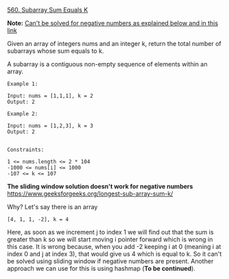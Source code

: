 [560. Subarray Sum Equals K](https://leetcode.com/problems/subarray-sum-equals-k/description/)

**Note:**
[Can't be solved for negative numbers as explained below and in this link](https://www.geeksforgeeks.org/longest-sub-array-sum-k/)

Given an array of integers nums and an integer k, return the total number of subarrays whose sum equals to k.

A subarray is a contiguous non-empty sequence of elements within an array.

 
```
Example 1:

Input: nums = [1,1,1], k = 2
Output: 2

```

```
Example 2:

Input: nums = [1,2,3], k = 3
Output: 2
 
```

```
Constraints:

1 <= nums.length <= 2 * 104
-1000 <= nums[i] <= 1000
-107 <= k <= 107

```
**The sliding window solution doesn't work for negative numbers**
https://www.geeksforgeeks.org/longest-sub-array-sum-k/

Why? Let's say there is an array

```
[4, 1, 1, -2], k = 4 
```
Here, as soon as we increment j to index 1 we will find out that 
the sum is greater than k so we will start moving i pointer
forward which is wrong in this case. It is wrong because, 
when you add -2 keeping i at 0 (meaning i at index 0 and j at index 3), 
that would give us 4 which is equal to k. So it can't be solved using sliding window 
if negative numbers are present. Another approach we can use for this is
using hashmap (**To be continued**).